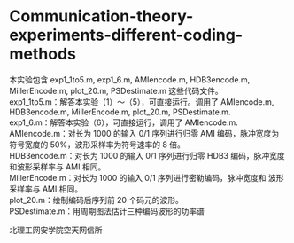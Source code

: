 # Communication-theory-experiments-different-coding-methods
本实验包含 exp1_1to5.m, exp1_6.m, AMIencode.m, HDB3encode.m, 
MillerEncode.m, plot_20.m, PSDestimate.m 这些代码文件。\
exp1_1to5.m：解答本实验（1）～（5），可直接运行。调用了 AMIencode.m, 
HDB3encode.m, MillerEncode.m, plot_20.m, PSDestimate.m.\
exp1_6.m：解答本实验（6），可直接运行，调用了 AMIencode.m.\
AMIencode.m：对长为 1000 的输入 0/1 序列进行归零 AMI 编码，脉冲宽度为
符号宽度的 50%，波形采样率为符号速率的 8 倍。\
HDB3encode.m：对长为 1000 的输入 0/1 序列进行归零 HDB3 编码，脉冲宽度
和波形采样率与 AMI 相同。\
MillerEncode.m：对长为 1000 的输入 0/1 序列进行密勒编码，脉冲宽度和
波形采样率与 AMI 相同。\
plot_20.m：绘制编码后序列前 20 个码元的波形。\
PSDestimate.m：用周期图法估计三种编码波形的功率谱

北理工网安学院空天网信所
